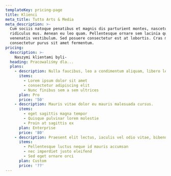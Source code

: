 ```yaml
---
templateKey: pricing-page
title: Klienci
meta_title: Tutto Arts & Media
meta_description: >-
  Cum sociis natoque penatibus et magnis dis parturient montes, nascetur
  ridiculus mus. Aenean eu leo quam. Pellentesque ornare sem lacinia quam
  venenatis vestibulum. Sed posuere consectetur est at lobortis. Cras mattis
  consectetur purus sit amet fermentum.
pricing:
  description: >-
    Naszymi klientami byli-
  heading: Pracowaliśmy dla...
  plans:
    - description: Nulla faucibus, leo a condimentum aliquam, libero leo vehicula arcu
      items:
        - Lorem ipsum dolor sit amet
        - consectetur adipiscing elit
        - Nunc finibus sem a sem ultrices
      plan: Pro
      price: '50'
    - description: Mauris vitae dolor eu mauris malesuada cursus.
      items:
        - eget sagittis magna tempor
        - Quisque pulvinar lorem molestie
        - Proin at sagittis ex
      plan: Enterprise
      price: '80'
    - description: Praesent elit lectus, iaculis vel odio vitae, bibendum auctor lacus.
      items:
        - Pellentesque luctus neque id mauris accumsan
        - nec imperdiet justo eleifend
        - Sed eget ornare orci
      plan: Custom
      price: '??'
---
```



